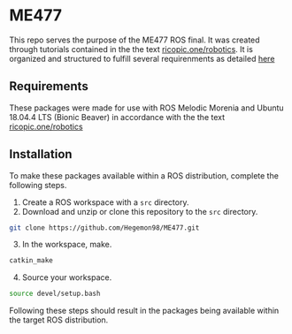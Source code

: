 # ME477

This repo serves the purpose of the ME477 ROS final. It was created through tutorials contained in the the text [ricopic.one/robotics](http://ricopic.one/robotics). It is organized and structured to fulfill several requirenments as detailed [here](http://ricopic.one/courses/robotics_mini_course/#final-project)

## Requirements

These packages were made for use with ROS Melodic Morenia and Ubuntu 18.04.4 LTS (Bionic Beaver) in accordance with the the text [ricopic.one/robotics](http://ricopic.one/robotics)
## Installation

To make these packages available within a ROS distribution, complete the following steps.

1. Create a ROS workspace with a `src` directory.
2. Download and unzip or clone this repository to the `src` directory.
```bash
git clone https://github.com/Hegemon98/ME477.git
```
3. In the workspace, make.
```bash
catkin_make
```
4. Source your workspace.
```bash
source devel/setup.bash
```
Following these steps should result in the packages being available within the target ROS distribution.

